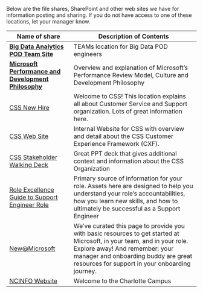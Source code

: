 Below are the file shares, SharePoint and other web sites we have for information posting and sharing.  If you do not have access to one of these locations, let your manager know. 



|Name of share                 |Description of Contents  | 
|--|--|
| [**Big Data Analytics POD Team Site**](https://teams.microsoft.com/l/channel/19%3aca2d1551dcd84c508a0e1e46bef4ffdb%40thread.skype/Big%2520Data?groupId=b4406fcb-c245-4a04-a498-7ec6c2c0ae75&tenantId=72f988bf-86f1-41af-91ab-2d7cd011db47) | TEAMs location for Big Data POD engineers |
| [**Microsoft Performance and Development Philosophy**](https://microsoft.sharepoint.com/sites/HRw/Pages/perfphilosophy.aspx) | Overview and explanation of Microsoft’s Performance Review Model, Culture and Development Philosophy |
| [CSS New Hire](https://microsoft.sharepoint.com/teams/cssnewhire2) |Welcome to CSS!  This location explains all about Customer Service and Support organization.  Lots of great information here.    |
| [CSS Web Site](https://microsoft.sharepoint.com/teams/CSS) | Internal Website for CSS with overview and detail about the CSS Customer Experience Framework (CXF). |
| [CSS Stakeholder Walking Deck](https://microsoft.sharepoint.com/:p:/r/teams/DSSWeb/CSSWeb/_layouts/15/Doc.aspx?sourcedoc=%7B3625f203-ea29-4c2b-a84a-3ba5bb6c1c7d%7D&action=default) |Great PPT deck that gives additional context and information about the CSS Organization  |
| [Role Excellence Guide to Support Engineer Role](https://microsoft.sharepoint.com/sites/Infopedia_G04/Programs/Pages/RP/Org08/RolEx-Customer-Service-and-Support-Support-Engineer.aspx) | Primary source of information for your role.  Assets here are designed to help you understand your role’s accountabilities, how you learn new skills, and how to ultimately be successful as a Support Engineer |
| [New@Microsoft](https://microsoft.sharepoint.com/sites/infopedia/GlobalLearning/Pages/NewEmployees.aspx) | We’ve curated this page to provide you with basic resources to get started at Microsoft, in your team, and in your role. Explore away! And remember: your manager and onboarding buddy are great resources for support in your onboarding journey. |
| [NCINFO Website](https://microsoft.sharepoint.com/sites/refweb/na/East/charlotte/Pages/default.aspx) | Welcome to the Charlotte Campus |


